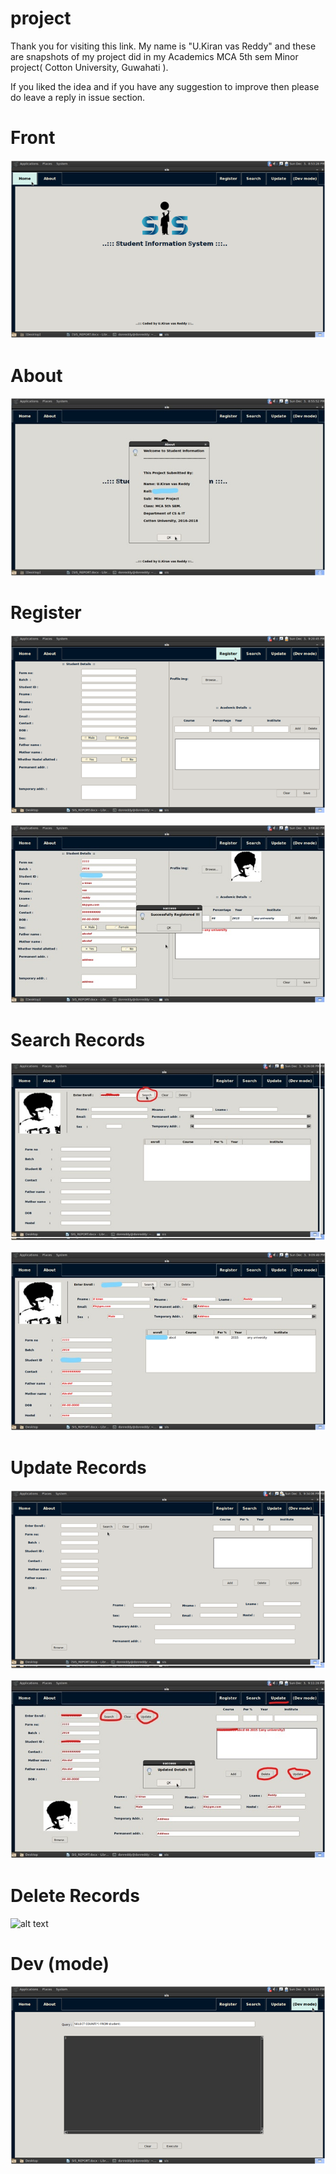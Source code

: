 # project 

Thank you for visiting this link. My name is "U.Kiran vas Reddy" and these are snapshots of my project did in my Academics MCA 5th sem Minor project( Cotton University, Guwahati ).

If you liked the idea and if you have any suggestion to improve then please do leave a reply in issue section. 


# Front

![alt text](https://github.com/kiranreddyrebel/minorproject/blob/master/1.png?raw=true "main")


# About

![alt text](https://github.com/kiranreddyrebel/minorproject/blob/master/2.jpg?raw=true "about")



# Register

![alt text](https://github.com/kiranreddyrebel/minorproject/blob/master/3.png?raw=true "register")

![alt text](https://github.com/kiranreddyrebel/minorproject/blob/master/4.jpg?raw=true "register")



# Search Records

![alt text](https://github.com/kiranreddyrebel/minorproject/blob/master/5.jpg?raw=true "search")

![alt text](https://github.com/kiranreddyrebel/minorproject/blob/master/6.jpg?raw=true "search")

# Update Records

![alt text](https://github.com/kiranreddyrebel/minorproject/blob/master/7.png?raw=true "update")

![alt text](https://github.com/kiranreddyrebel/minorproject/blob/master/8.jpg?raw=true "update")


# Delete Records

![alt text](https://github.com/kiranreddyrebel/minorproject/blob/master/9.jpg?raw=true "Delete data records")


# Dev (mode)

![alt text](https://github.com/kiranreddyrebel/minorproject/blob/master/11.png?raw=true "Dev")
